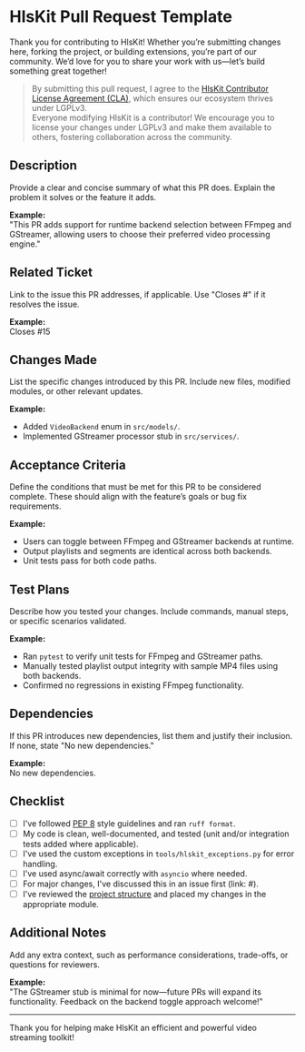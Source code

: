 # HlsKit Pull Request Template

Thank you for contributing to HlsKit! Whether you’re submitting changes here, forking the project, or building extensions, you’re part of our community. We’d love for you to share your work with us—let’s build something great together!

> By submitting this pull request, I agree to the [HlsKit Contributor License Agreement (CLA)](../CLA.md), which ensures our ecosystem thrives under LGPLv3.  
> Everyone modifying HlsKit is a contributor! We encourage you to license your changes under LGPLv3 and make them available to others, fostering collaboration across the community.

## Description

Provide a clear and concise summary of what this PR does. Explain the problem it solves or the feature it adds.

**Example:**  
"This PR adds support for runtime backend selection between FFmpeg and GStreamer, allowing users to choose their preferred video processing engine."

## Related Ticket

Link to the issue this PR addresses, if applicable. Use "Closes #<issue-number>" if it resolves the issue.

**Example:**  
Closes #15

## Changes Made

List the specific changes introduced by this PR. Include new files, modified modules, or other relevant updates.

**Example:**  

- Added `VideoBackend` enum in `src/models/`.  
- Implemented GStreamer processor stub in `src/services/`.  

## Acceptance Criteria

Define the conditions that must be met for this PR to be considered complete. These should align with the feature’s goals or bug fix requirements.

**Example:**  

- Users can toggle between FFmpeg and GStreamer backends at runtime.  
- Output playlists and segments are identical across both backends.  
- Unit tests pass for both code paths.

## Test Plans

Describe how you tested your changes. Include commands, manual steps, or specific scenarios validated.

**Example:**  

- Ran `pytest` to verify unit tests for FFmpeg and GStreamer paths.  
- Manually tested playlist output integrity with sample MP4 files using both backends.  
- Confirmed no regressions in existing FFmpeg functionality.

## Dependencies

If this PR introduces new dependencies, list them and justify their inclusion. If none, state "No new dependencies."

**Example:**  
No new dependencies.

## Checklist

- [ ] I've followed [PEP 8](https://peps.python.org/pep-0008/) style guidelines and ran `ruff format`.
- [ ] My code is clean, well-documented, and tested (unit and/or integration tests added where applicable).
- [ ] I've used the custom exceptions in `tools/hlskit_exceptions.py` for error handling.
- [ ] I've used async/await correctly with `asyncio` where needed.
- [ ] For major changes, I've discussed this in an issue first (link: #<issue-number>).
- [ ] I've reviewed the [project structure](#project-structure) and placed my changes in the appropriate module.

## Additional Notes

Add any extra context, such as performance considerations, trade-offs, or questions for reviewers.

**Example:**  
"The GStreamer stub is minimal for now—future PRs will expand its functionality. Feedback on the backend toggle approach welcome!"

---

Thank you for helping make HlsKit an efficient and powerful video streaming toolkit!
